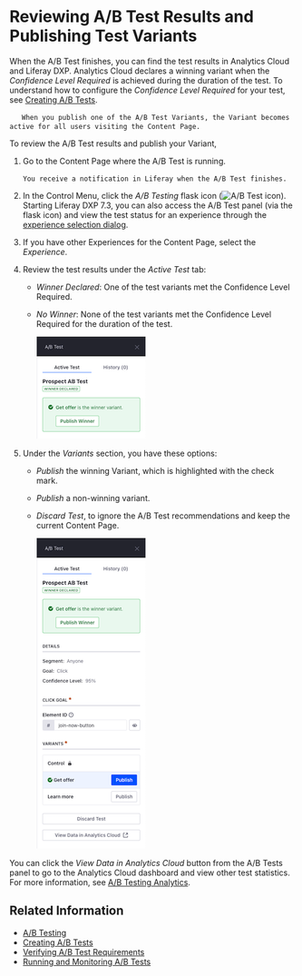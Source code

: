 # Reviewing A/B Test Results and Publishing Test Variants

When the A/B Test finishes, you can find the test results in Analytics Cloud and Liferay DXP. Analytics Cloud declares a winning variant when the *Confidence Level Required* is achieved during the duration of the test. To understand how to configure the *Confidence Level Required* for your test, see [Creating A/B Tests](./creating-ab-tests.md).

```note::
   When you publish one of the A/B Test Variants, the Variant becomes active for all users visiting the Content Page.
```

To review the A/B Test results and publish your Variant,

1. Go to the Content Page where the A/B Test is running.

    ```tip::
    You receive a notification in Liferay when the A/B Test finishes.
    ```

1. In the Control Menu, click the *A/B Testing* flask icon (![A/B Test icon](../../../images/icon-ab-testing.png)). Starting Liferay DXP 7.3, you can also access the A/B Test panel (via the flask icon) and view the test status for an experience through the [experience selection dialog](../../personalizing-site-experience/experience-personalization/content-page-personalization.md).
1. If you have other Experiences for the Content Page, select the *Experience*.
1. Review the test results under the *Active Test* tab:

    * *Winner Declared*: One of the test variants met the Confidence Level Required.
    * *No Winner*: None of the test variants met the Confidence Level Required for the duration of the test.

        ![Review A/B Test Results from the A/B Test panel.](reviewing-ab-test-results-and-publishing-test-variants/images/01.png)

1. Under the *Variants* section, you have these options:

    * *Publish* the winning Variant, which is highlighted with the check mark.
    * *Publish* a non-winning variant.
    * *Discard Test*, to ignore the A/B Test recommendations and keep the current Content Page.

        ![You can publish the winning Variant or discard the A/B Test results.](reviewing-ab-test-results-and-publishing-test-variants/images/02.png)

You can click the *View Data in Analytics Cloud* button from the A/B Tests panel to go to the Analytics Cloud dashboard and view other test statistics. For more information, see [A/B Testing Analytics](https://learn.liferay.com/analytics-cloud/latest/en/touchpoints/a-b-testing.html#summary).

## Related Information

* [A/B Testing](./ab-testing.md)
* [Creating A/B Tests](./creating-ab-tests.md)
* [Verifying A/B Test Requirements](./verifying-ab-test-requirements.md)
* [Running and Monitoring A/B Tests](./running-and-monitoring-ab-tests)
